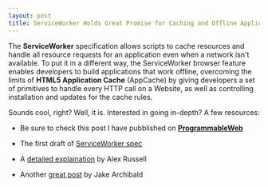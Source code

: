 ```yaml
---
layout: post
title: ServiceWorker Holds Great Promise for Caching and Offline Applications
---
```


The **ServiceWorker** specification allows scripts to cache resources and handle all resource requests for an application even when a network isn't available. To put it in a different way, the ServiceWorker browser feature enables developers to build applications that work offline, overcoming the limits of **HTML5 Application Cache** (AppCache) by giving developers a set of primitives to handle every HTTP call on a Website, as well as controlling installation and updates for the cache rules.

Sounds cool, right? Well, it is. Interested in going in-depth? A few resources:

* Be sure to check this post I have pubblished on **[ProgrammableWeb](http://www.programmableweb.com/news/serviceworker-caching-solution-holds-great-promise/how-to/2014/05/19)**

* The first draft of [ServiceWorker spec](http://www.w3.org/TR/2014/WD-service-workers-20140508/)

* A [detailed explaination](https://github.com/slightlyoff/ServiceWorker/blob/master/explainer.md) by Alex Russell

* Another [great post](http://jakearchibald.com/2014/service-worker-first-draft/) by Jake Archibald 